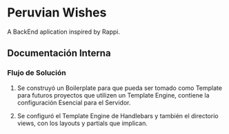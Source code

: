 # Peruvian Wishes

A BackEnd aplication inspired by Rappi.

## Documentación Interna

### Flujo de Solución

1. Se construyó un Boilerplate para que pueda ser tomado como Template para futuros proyectos que utilizen un Template Engine, contiene la configuración Esencial para el Servidor.

2. Se configuró el Template Engine de Handlebars y también el directorio views, con los layouts y partials que implican.